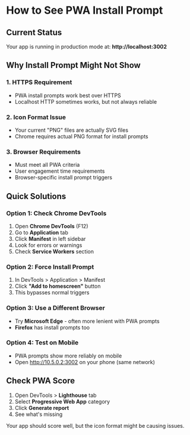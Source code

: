 # How to See PWA Install Prompt

## Current Status
Your app is running in production mode at: **http://localhost:3002**

## Why Install Prompt Might Not Show

### 1. **HTTPS Requirement**
- PWA install prompts work best over HTTPS
- Localhost HTTP sometimes works, but not always reliable

### 2. **Icon Format Issue**
- Your current "PNG" files are actually SVG files
- Chrome requires actual PNG format for install prompts

### 3. **Browser Requirements**
- Must meet all PWA criteria
- User engagement time requirements
- Browser-specific install prompt triggers

## Quick Solutions

### Option 1: Check Chrome DevTools
1. Open **Chrome DevTools** (F12)
2. Go to **Application** tab
3. Click **Manifest** in left sidebar
4. Look for errors or warnings
5. Check **Service Workers** section

### Option 2: Force Install Prompt
1. In DevTools > Application > Manifest
2. Click **"Add to homescreen"** button
3. This bypasses normal triggers

### Option 3: Use a Different Browser
- Try **Microsoft Edge** - often more lenient with PWA prompts
- **Firefox** has install prompts too

### Option 4: Test on Mobile
- PWA prompts show more reliably on mobile
- Open http://10.5.0.2:3002 on your phone (same network)

## Check PWA Score
1. Open DevTools > **Lighthouse** tab
2. Select **Progressive Web App** category
3. Click **Generate report**
4. See what's missing

Your app should score well, but the icon format might be causing issues.
